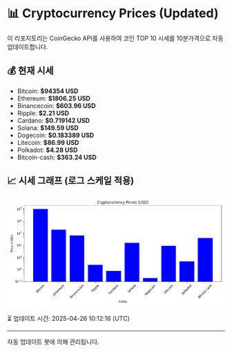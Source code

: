 
# 📊 Cryptocurrency Prices (Updated)

이 리포지토리는 CoinGecko API를 사용하여 코인 TOP 10 시세를 10분가격으로 자동 업데이트합니다.

## 💰 현재 시세
- Bitcoin: **$94354 USD**
- Ethereum: **$1806.25 USD**
- Binancecoin: **$603.96 USD**
- Ripple: **$2.21 USD**
- Cardano: **$0.719142 USD**
- Solana: **$149.59 USD**
- Dogecoin: **$0.183389 USD**
- Litecoin: **$86.99 USD**
- Polkadot: **$4.28 USD**
- Bitcoin-cash: **$363.24 USD**

## 📈 시세 그래프 (로그 스케일 적용)
![Crypto Prices](crypto_prices.png)

⏳ 업데이트 시간: 2025-04-26 10:12:16 (UTC)

---
자동 업데이트 봇에 의해 관리됩니다.
